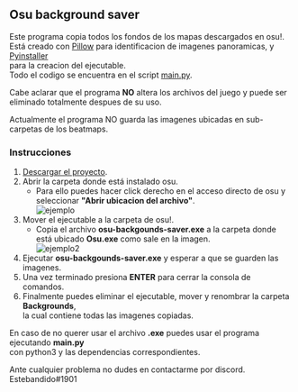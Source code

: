 ## Osu background saver

Este programa copia todos los fondos de los mapas descargados en osu!.  
Está creado con [Pillow](https://github.com/python-pillow/Pillow) para identificacion de imagenes panoramicas, y [Pyinstaller](https://github.com/pyinstaller/pyinstaller)  
para la creacion del ejecutable.  
Todo el codigo se encuentra en el script [main.py](https://github.com/estebandido0/osu-backgrounds-saver/blob/master/main.py).  

Cabe aclarar que el programa **NO** altera los archivos del juego y puede ser  
eliminado totalmente despues de su uso.

Actualmente el programa NO guarda las imagenes ubicadas en sub-carpetas de los beatmaps.


### Instrucciones

1. [Descargar el proyecto](https://github.com/estebandido0/osu-backgrounds-saver/archive/master.zip).
2. Abrir la carpeta donde está instalado osu.  
   * Para ello puedes hacer click derecho en el acceso directo de osu y  
   seleccionar **"Abrir ubicacion del archivo"**.  
   ![ejemplo](https://cdn.discordapp.com/attachments/736818438244270150/817528793114869790/unknown.png)
3. Mover el ejecutable a la carpeta de osu!.
    * Copia el archivo **osu-backgounds-saver.exe** a la carpeta donde  
    está ubicado **Osu.exe** como sale en la imagen.  
    ![ejemplo2](https://cdn.discordapp.com/attachments/736818438244270150/817532065859764264/unknown.png)
4. Ejecutar **osu-backgounds-saver.exe** y esperar a que se guarden las imagenes.
5. Una vez terminado presiona **ENTER** para cerrar la consola de comandos.
6. Finalmente puedes eliminar el ejecutable, mover y renombrar la carpeta **Backgrounds**,  
   la cual contiene todas las imagenes copiadas.


En caso de no querer usar el archivo **.exe** puedes usar el programa ejecutando **main.py**  
con python3 y las dependencias correspondientes.

    
Ante cualquier problema no dudes en contactarme por discord. 
Estebandido#1901
